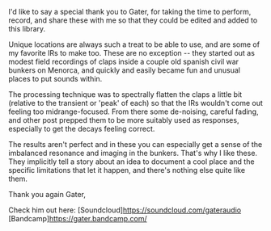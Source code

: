 I'd like to say a special thank you to Gater, for taking the time
to perform, record, and share these with me so that they could be
edited and added to this library.

Unique locations are always such a treat to be able to use, and
are some of my favorite IRs to make too. These are no exception
-- they started out as modest field recordings of claps inside a
couple old spanish civil war bunkers on Menorca, and quickly and
easily became fun and unusual places to put sounds within.

The processing technique was to spectrally flatten the claps a
little bit (relative to the transient or 'peak' of each) so that
the IRs wouldn't come out feeling too midrange-focused. From there
some de-noising, careful fading, and other post prepped them to be
more suitably used as responses, especially to get the decays
feeling correct.

The results aren't perfect and in these you can especially get a
sense of the imbalanced resonance and imaging in the bunkers.
That's why I like these. They implicitly tell a story about an
idea to document a cool place and the specific limitations that
let it happen, and there's nothing else quite like them.

Thank you again Gater,

Check him out here:
[Soundcloud]https://soundcloud.com/gateraudio
[Bandcamp]https://gater.bandcamp.com/